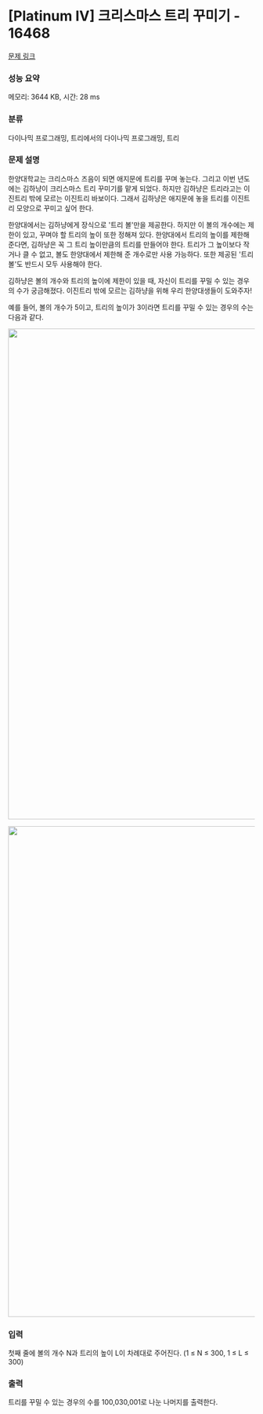 # [Platinum IV] 크리스마스 트리 꾸미기 - 16468 

[문제 링크](https://www.acmicpc.net/problem/16468) 

### 성능 요약

메모리: 3644 KB, 시간: 28 ms

### 분류

다이나믹 프로그래밍, 트리에서의 다이나믹 프로그래밍, 트리

### 문제 설명

<p>한양대학교는 크리스마스 즈음이 되면 애지문에 트리를 꾸며 놓는다. 그리고 이번 년도에는 김하냥이 크리스마스 트리 꾸미기를 맡게 되었다. 하지만 김하냥은 트리라고는 이진트리 밖에 모르는 이진트리 바보이다. 그래서 김하냥은 애지문에 놓을 트리를 이진트리 모양으로 꾸미고 싶어 한다.</p>

<p>한양대에서는 김하냥에게 장식으로 '트리 볼'만을 제공한다. 하지만 이 볼의 개수에는 제한이 있고, 꾸며야 할 트리의 높이 또한 정해져 있다. 한양대에서 트리의 높이를 제한해 준다면, 김하냥은 꼭 그 트리 높이만큼의 트리를 만들어야 한다. 트리가 그 높이보다 작거나 클 수 없고, 볼도 한양대에서 제한해 준 개수로만 사용 가능하다. 또한 제공된 '트리 볼'도 반드시 모두 사용해야 한다.</p>

<p>김하냥은 볼의 개수와 트리의 높이에 제한이 있을 때, 자신이 트리를 꾸밀 수 있는 경우의 수가 궁금해졌다. 이진트리 밖에 모르는 김하냥을 위해 우리 한양대생들이 도와주자!</p>

<p>예를 들어, 볼의 개수가 5이고, 트리의 높이가 3이라면 트리를 꾸밀 수 있는 경우의 수는 다음과 같다. </p>

<p style="text-align: center;"><img alt="" src="https://upload.acmicpc.net/45d93ffe-a755-4f55-ae89-2cf13bbc0071/-/preview/" width="1000"></p>

<p style="text-align: center;"><img alt="" src="https://upload.acmicpc.net/5528dc1d-238c-4b53-9195-9837d4afeb83/-/preview/" width="1000"></p>

### 입력 

 <p>첫째 줄에 볼의 개수 N과 트리의 높이 L이 차례대로 주어진다. (1 ≤ N ≤ 300, 1 ≤ L ≤ 300) </p>

### 출력 

 <p>트리를 꾸밀 수 있는 경우의 수를 100,030,001로 나눈 나머지를 출력한다. </p>

